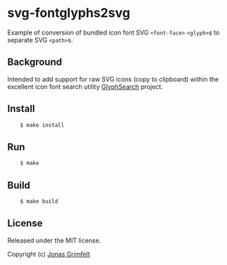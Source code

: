
# svg-fontglyphs2svg

Example of conversion of bundled icon font SVG `<font-face>` `<glyph>`s to separate SVG `<path>`s.


## Background

Intended to add support for raw SVG icons (copy to clipboard) within the excellent icon font search utility [GlyphSearch](http://glyphsearch.com) project.


## Install

```sh
    $ make install
```


## Run

```sh
    $ make
```


## Build

```sh
    $ make build
```


## License

Released under the MIT license.

Copyright (c) [Jonas Grimfelt](http://github.com/grimen)
